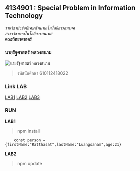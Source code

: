 ## 4134901 : Special Problem in Information Technology  

*รายวิชาหัวข้อพิเศษด้านเทคโนโลยีสารสนเทศ*  
_สาขาวิชาเทคโนโลยีสารสนเทศ_  
**คณะวิทยาศาสตร์**  

### นายรัฐศาสตร์ หลวงสนาม  

![นายรัฐศาสตร์ หลวงสนาม](https://scontent.fnak1-1.fna.fbcdn.net/v/t39.30808-6/247187536_4256744251100684_6445726673784223922_n.jpg?_nc_cat=110&ccb=1-5&_nc_sid=09cbfe&_nc_eui2=AeE8HOGwIBxzADzwdytESjNICUUXX_vtGMwJRRdf--0YzH4ugIAUWtI_HIK87jRBTVv_k_zzONxUd2w-DhWT_T8h&_nc_ohc=qVQJ64SncCEAX_vZjoR&_nc_oc=AQnReE4aZtWnh__zMX6nA7A_EjTI18E125IHQ5NNqRBU-QhfQ0Z3IZoPGeLUdrgnw70&_nc_ht=scontent.fnak1-1.fna&oh=1de229e0d0a50af855dc9c7f4c44b25d&oe=61A2AD95)
>รหัสนักศึกษา 610112418022

### Link LAB  

[LAB1](https://github.com/ratthasat12/4134901-2-64/tree/master/LAB1)
[LAB2](https://github.com/ratthasat12/4134901-2-64/tree/master/LAB2)
[LAB3](https://github.com/ratthasat12/4134901-2-64/tree/master/LAB3)

### RUN  

**LAB1**  

>npm install
```
    const person = {firstName:"Ratthasat",lastName:"Luangsanam",age:21}
```

**LAB2**
>npm update